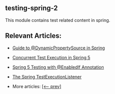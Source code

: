 ## testing-spring-2

This module contains test related content in spring.

## Relevant Articles:

- [Guide to @DynamicPropertySource in Spring](docs/Spring_@DynamicPropertySource.md)
- [Concurrent Test Execution in Spring 5](docs/Spring_ConcurrentTestExecution.md)
- [Spring 5 Testing with @EnabledIf Annotation](docs/Spring_@EnabledIf.md)
- [The Spring TestExecutionListener](docs/Spring_TestExecutionListener.md)

- More articles: [[<-- prev]](../testing-spring-1/README.md)